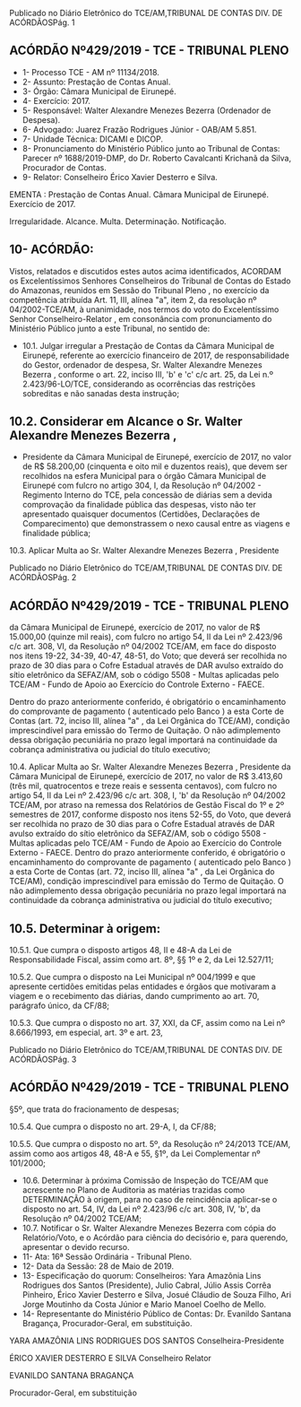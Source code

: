 Publicado  no  Diário  Eletrônico do TCE/AM,TRIBUNAL DE CONTAS DIV. DE ACÓRDÃOSPág. 1

## ACÓRDÃO Nº429/2019 - TCE - TRIBUNAL PLENO

- 1- Processo TCE - AM nº 11134/2018.
- 2- Assunto: Prestação de Contas Anual.
- 3- Órgão: Câmara Municipal de Eirunepé.
- 4- Exercício: 2017.
- 5- Responsável: Walter Alexandre Menezes Bezerra (Ordenador de Despesa).
- 6- Advogado: Juarez Frazão Rodrigues Júnior -  OAB/AM 5.851.
- 7- Unidade Técnica: DICAMI e DICOP.
- 8- Pronunciamento  do  Ministério  Público  junto  ao  Tribunal  de  Contas: Parecer  nº 1688/2019-DMP, do Dr. Roberto Cavalcanti Krichanã da Silva, Procurador de Contas.
- 9- Relator: Conselheiro Érico Xavier Desterro e Silva.

EMENTA : Prestação  de  Contas  Anual. Câmara Municipal de Eirunepé. Exercício de 2017.

Irregularidade. Alcance. Multa. Determinação. Notificação.

## 10-  ACÓRDÃO:

Vistos, relatados e discutidos estes autos acima identificados, ACORDAM os Excelentíssimos Senhores Conselheiros do Tribunal de Contas do Estado do Amazonas, reunidos em Sessão do Tribunal Pleno , no exercício da competência atribuída Art. 11, III, alínea "a", item 2, da resolução nº 04/2002-TCE/AM, à unanimidade, nos termos do voto do Excelentíssimo Senhor Conselheiro-Relator , em consonância com pronunciamento do Ministério Público junto a este Tribunal, no sentido de:

- 10.1. Julgar  irregular a  Prestação  de  Contas  da  Câmara  Municipal  de Eirunepé, referente ao exercício financeiro de 2017, de responsabilidade do Gestor, ordenador de despesa, Sr. Walter Alexandre Menezes Bezerra , conforme o art. 22, inciso III, 'b' e 'c' c/c art.  25,  da  Lei  n.º  2.423/96-LO/TCE, considerando as ocorrências das restrições sobreditas e não sanadas desta instrução;

## 10.2. Considerar  em  Alcance o Sr.  Walter  Alexandre  Menezes  Bezerra ,

- Presidente  da  Câmara  Municipal  de  Eirunepé,  exercício  de  2017,  no valor  de R$  58.200,00 (cinquenta  e  oito  mil  e  duzentos  reais),  que devem  ser  recolhidos  na  esfera  Municipal  para  o  órgão  Câmara Municipal  de  Eirunepé  com  fulcro  no  artigo  304,  I,  da  Resolução  nº 04/2002 - Regimento Interno do TCE, pela concessão de diárias sem a devida comprovação da finalidade pública das despesas, visto não ter apresentado quaisquer documentos (Certidões, Declarações de Comparecimento) que demonstrassem o nexo causal entre as viagens e finalidade pública;

10.3. Aplicar Multa ao Sr.  Walter  Alexandre Menezes Bezerra ,  Presidente

Publicado  no  Diário  Eletrônico do TCE/AM,TRIBUNAL DE CONTAS DIV. DE ACÓRDÃOSPág. 2

## ACÓRDÃO Nº429/2019 - TCE - TRIBUNAL PLENO

da  Câmara  Municipal  de  Eirunepé,  exercício  de  2017,  no  valor  de R$ 15.000,00 (quinze mil reais), com fulcro no artigo 54, II da Lei nº 2.423/96 c/c art. 308, VI, da Resolução nº 04/2002 TCE/AM, em face do disposto nos itens 19-22, 34-39, 40-47, 48-51, do Voto; que deverá ser recolhida no  prazo  de  30  dias  para  o  Cofre  Estadual  através  de  DAR  avulso extraído  do  sítio  eletrônico  da  SEFAZ/AM,  sob  o  código  5508  -  Multas aplicadas  pelo  TCE/AM  -  Fundo  de  Apoio  ao  Exercício  do  Controle Externo - FAECE.

Dentro do prazo anteriormente conferido, é obrigatório o encaminhamento  do  comprovante  de  pagamento  ( autenticado pelo Banco )  a  esta  Corte  de  Contas  (art.  72,  inciso  III,  alínea  "a"  ,  da  Lei Orgânica do TCE/AM), condição imprescindível para emissão do Termo de Quitação. O não adimplemento dessa obrigação pecuniária no prazo legal importará na continuidade da cobrança administrativa ou judicial do título executivo;

10.4. Aplicar  Multa ao Sr.  Walter  Alexandre  Menezes  Bezerra , Presidente da  Câmara  Municipal  de  Eirunepé,  exercício  de  2017,  no  valor  de R$ 3.413,60 (três mil, quatrocentos e treze reais e sessenta centavos), com fulcro no artigo 54, II da Lei nº 2.423/96 c/c art. 308, I, 'b' da Resolução nº  04/2002  TCE/AM, por  atraso  na  remessa  dos  Relatórios  de  Gestão Fiscal do 1º e 2º semestres de 2017, conforme disposto nos itens 52-55, do  Voto, que  deverá  ser  recolhida  no  prazo  de  30  dias  para  o  Cofre Estadual através de DAR  avulso extraído do sítio eletrônico da SEFAZ/AM, sob o código 5508 - Multas aplicadas pelo TCE/AM - Fundo de Apoio ao Exercício do Controle Externo - FAECE. Dentro do prazo anteriormente conferido, é obrigatório o encaminhamento  do  comprovante  de  pagamento  ( autenticado pelo Banco )  a  esta  Corte  de  Contas  (art.  72,  inciso  III,  alínea  "a"  ,  da  Lei Orgânica do TCE/AM), condição imprescindível para emissão do Termo de Quitação. O não adimplemento dessa obrigação pecuniária no prazo legal importará na continuidade da cobrança administrativa ou judicial do título executivo;

## 10.5. Determinar à origem:

10.5.1. Que  cumpra  o  disposto  artigos  48,  II  e  48-A  da  Lei  de Responsabilidade Fiscal, assim como art. 8º, §§ 1º e 2, da Lei 12.527/11;

10.5.2. Que  cumpra  o  disposto  na  Lei  Municipal  nº  004/1999  e que apresente certidões emitidas pelas entidades e órgãos que motivaram a viagem e o recebimento das diárias, dando cumprimento ao art. 70, parágrafo único, da CF/88;

10.5.3. Que  cumpra  o  disposto  no  art.  37,  XXI,  da  CF,  assim como na Lei nº 8.666/1993, em especial, art.  3º  e  art.  23,

Publicado  no  Diário  Eletrônico do TCE/AM,TRIBUNAL DE CONTAS DIV. DE ACÓRDÃOSPág. 3

## ACÓRDÃO Nº429/2019 - TCE - TRIBUNAL PLENO

§5º, que trata do fracionamento de despesas;

10.5.4. Que cumpra o disposto no art. 29-A, I, da CF/88;

10.5.5. Que  cumpra  o  disposto  no  art.  5º,  da  Resolução  nº 24/2013  TCE/AM,  assim  como  aos  artigos  48,  48-A  e  55, §1º, da Lei Complementar nº 101/2000;

- 10.6. Determinar à próxima Comissão de Inspeção do TCE/AM  que acrescente no Plano de Auditoria as matérias trazidas como DETERMINAÇÃO à origem, para no caso de reincidência aplicar-se o disposto  no  art.  54,  IV,  da  Lei  nº  2.423/96  c/c  art.  308,  IV,  'b',  da Resolução nº 04/2002 TCE/AM;
- 10.7. Notificar o Sr.  Walter  Alexandre  Menezes  Bezerra com  cópia  do Relatório/Voto, e o Acórdão para ciência do decisório e, para querendo, apresentar o devido recurso.
- 11-  Ata: 16ª Sessão Ordinária - Tribunal Pleno.
- 12-  Data da Sessão: 28 de Maio de 2019.
- 13-  Especificação  do  quorum: Conselheiros: Yara  Amazônia  Lins  Rodrigues  dos Santos (Presidente), Julio Cabral, Júlio Assis Corrêa Pinheiro, Érico Xavier Desterro e Silva,  Josué  Cláudio  de  Souza  Filho,  Ari  Jorge  Moutinho  da  Costa  Júnior  e  Mario Manoel Coelho de Mello.
- 14-  Representante do Ministério Público de Contas: Dr. Evanildo Santana Bragança, Procurador-Geral, em substituição.

YARA AMAZÔNIA LINS RODRIGUES DOS SANTOS Conselheira-Presidente

ÉRICO XAVIER DESTERRO E SILVA Conselheiro Relator

EVANILDO SANTANA BRAGANÇA

Procurador-Geral, em substituição
